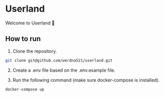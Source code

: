 # Userland

Welcome to Userland 🎉

## How to run

1. Clone the repository.

```bash
git clone git@github.com/werdna521/userland.git
```

2. Create a .env file based on the .env.example file.

3. Run the following command (make sure docker-compose is installed).

```bash
docker-compose up
```
